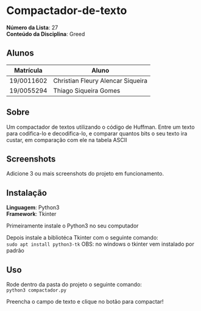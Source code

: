 # Compactador-de-texto

**Número da Lista**: 27<br>
**Conteúdo da Disciplina**: Greed<br>

## Alunos
|Matrícula | Aluno |
| -- | -- |
| 19/0011602  |  Christian Fleury Alencar Siqueira |
| 19/0055294  |  Thiago Siqueira Gomes |

## Sobre 
Um compactador de textos utilizando o código de Huffman.
Entre um texto para codifica-lo e decodifica-lo, e comparar quantos bits o seu texto ira custar, em comparação com ele na tabela ASCII

## Screenshots
Adicione 3 ou mais screenshots do projeto em funcionamento.

## Instalação

**Linguagem**: Python3<br>
**Framework**: Tkinter<br>

Primeiramente instale o Python3 no seu computador

Depois instale a bibliotéca Tkinter com o seguinte comando: <br>
``` sudo apt install python3-tk ```
OBS: no windows o tkinter vem instalado por padrão <br>
## Uso

Rode dentro da pasta do projeto o seguinte comando: <br>
``` python3 compactador.py ``` 

Preencha o campo de texto e clique no botão para compactar!




